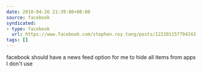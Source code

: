```yaml
---
date: 2010-04-26 21:39:00+08:00
source: facebook
syndicated:
- type: facebook
  url: https://www.facebook.com/stephen.roy.tang/posts/122201157794243
tags: []
---
```


facebook should have a news feed option for me to hide all items from apps I don't use
